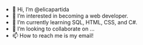 - 👋 Hi, I’m @elicapartida
- 👀 I’m interested in becoming a web developer.
- 🌱 I’m currently learning SQL, HTML, CSS, and C#.
- 💞️ I’m looking to collaborate on ...
- 📫 How to reach me is my email!

<!---
elicapartida/elicapartida is a ✨ special ✨ repository because its `README.md` (this file) appears on your GitHub profile.
You can click the Preview link to take a look at your changes.
--->
